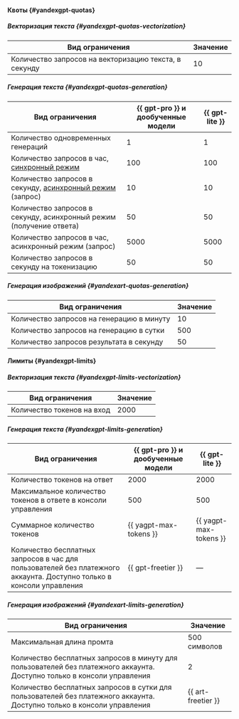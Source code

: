 #### Квоты {#yandexgpt-quotas}

##### Векторизация текста {#yandexgpt-quotas-vectorization}

Вид ограничения | Значение
----- | -----
Количество запросов на векторизацию текста, в секунду | 10

##### Генерация текста {#yandexgpt-quotas-generation}

Вид ограничения | {{ gpt-pro }} и дообученные модели | {{ gpt-lite }} 
----- | ----- | -----
Количество одновременных генераций | 1 | 1
Количество запросов в час, [синхронный режим](../yandexgpt/concepts/index.md#working-mode) | 100 | 100
Количество запросов в секунду, [асинхронный режим](../yandexgpt/concepts/index.md#working-mode) (запрос) | 10 | 10
Количество запросов в секунду, асинхронный режим (получение ответа) | 50 | 50
Количество запросов в час, асинхронный режим (запрос) | 5000 | 5000
Количество запросов в секунду на токенизацию | 50 | 50

##### Генерация изображений {#yandexart-quotas-generation}

Вид ограничения | Значение
----- | -----
Количество запросов на генерацию в минуту | 10
Количество запросов на генерацию в сутки | 500
Количество запросов результата в секунду | 50

#### Лимиты {#yandexgpt-limits}

##### Векторизация текста {#yandexgpt-limits-vectorization}

Вид ограничения | Значение
----- | -----
Количество токенов на вход | 2000

##### Генерация текста  {#yandexgpt-limits-generation}

Вид ограничения | {{ gpt-pro }} и дообученные модели | {{ gpt-lite }} 
----- | ----- | -----
Количество токенов на ответ | 2000 | 2000
Максимальное количество токенов в ответе в консоли управления | 500 | 500
Суммарное количество токенов | {{ yagpt-max-tokens }} | {{ yagpt-max-tokens }}
Количество бесплатных запросов в час для пользователей без платежного аккаунта. Доступно только в консоли управления | {{ gpt-freetier }} | —

##### Генерация изображений {#yandexart-limits-generation}

Вид ограничения | Значение
----- | -----
Максимальная длина промта | 500 символов
Количество бесплатных запросов в минуту для пользователей без платежного аккаунта. Доступно только в консоли управления | 2
Количество бесплатных запросов в сутки для пользователей без платежного аккаунта. Доступно только в консоли управления | {{ art-freetier }}
